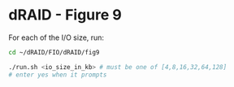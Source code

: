 # dRAID - Figure 9

For each of the I/O size, run:
```Bash
cd ~/dRAID/FIO/dRAID/fig9

./run.sh <io_size_in_kb> # must be one of [4,8,16,32,64,128]
# enter yes when it prompts
```